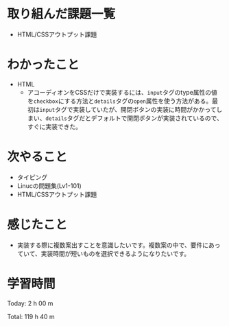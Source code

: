 # 取り組んだ課題一覧
- HTML/CSSアウトプット課題

# わかったこと
- HTML
   - アコーディオンをCSSだけで実装するには、`input`タグのtype属性の値を`checkbox`にする方法と`details`タグの`open`属性を使う方法がある。最初は`input`タグで実装していたが、開閉ボタンの実装に時間がかかってしまい、`details`タグだとデフォルトで開閉ボタンが実装されているので、すぐに実装できた。


# 次やること
- タイピング
- Linucの問題集(Lv1-101)
- HTML/CSSアウトプット課題

# 感じたこと
- 実装する際に複数案出すことを意識したいです。複数案の中で、要件にあっていて、実装時間が短いものを選択できるようになりたいです。


# 学習時間
Today: 2 h 00 m

Total: 119 h 40 m

